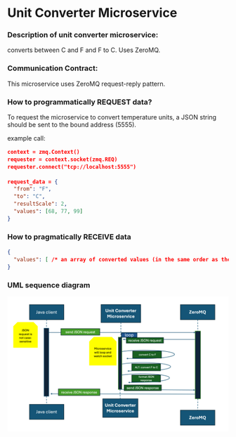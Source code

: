 # Unit Converter Microservice

### Description of unit converter microservice: 
converts between C and F and F to C. Uses ZeroMQ.

### Communication Contract: 
This microservice uses ZeroMQ request-reply pattern.


### How to programmatically REQUEST data?
To request the microservice to convert temperature units, a JSON string should be sent
to the bound address (5555). 

example call: 
```JSON
context = zmq.Context()
requester = context.socket(zmq.REQ)
requester.connect("tcp://localhost:5555")

request_data = {
  "from": "F",
  "to": "C",
  "resultScale": 2,
  "values": [68, 77, 99]
}
```

### How to pragmatically RECEIVE data
```JSON
{
  "values": [ /* an array of converted values (in the same order as the request) */ ]
}

```

### UML sequence diagram
![UML Sequence Diagram](UML_microservice_a.png)

